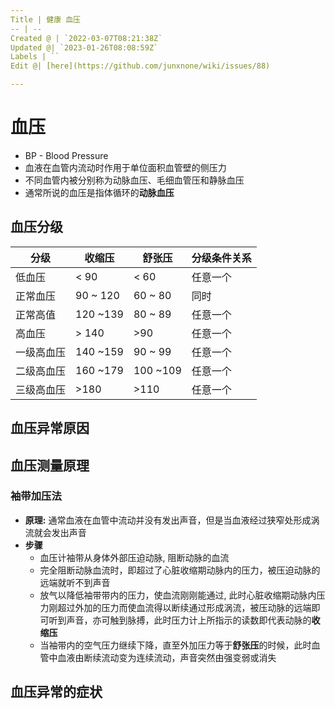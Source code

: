 ```yaml
---
Title | 健康 血压
-- | --
Created @ | `2022-03-07T08:21:38Z`
Updated @| `2023-01-26T08:08:59Z`
Labels | ``
Edit @| [here](https://github.com/junxnone/wiki/issues/88)

---
```

# 血压

- BP - Blood Pressure
- 血液在血管内流动时作用于单位面积血管壁的侧压力
- 不同血管内被分别称为动脉血压、毛细血管压和静脉血压
- 通常所说的血压是指体循环的**动脉血压**


## 血压分级

分级 | 收缩压 | 舒张压 | 分级条件关系
-- | -- | -- | --
低血压 | < 90 | < 60 | 任意一个
正常血压 | 90 ~ 120 | 60 ~ 80 | 同时
正常高值 | 120 ~139 | 80 ~ 89 | 任意一个
高血压 |  > 140 | >90 | 任意一个
一级高血压 | 140 ~159 | 90 ~ 99 | 任意一个
二级高血压 | 160 ~179 | 100 ~109 | 任意一个
三级高血压  | >180 | >110 | 任意一个



## 血压异常原因



## 血压测量原理

### 袖带加压法

- **原理:** 通常血液在血管中流动并没有发出声音，但是当血液经过狭窄处形成涡流就会发出声音
- **步骤**
  - 血压计袖带从身体外部压迫动脉, 阻断动脉的血流
  - 完全阻断动脉血流时，即超过了心脏收缩期动脉内的压力，被压迫动脉的远端就听不到声音
  - 放气以降低袖带带内的压力，使血流刚刚能通过, 此时心脏收缩期动脉内压力刚超过外加的压力而使血流得以断续通过形成涡流，被压动脉的远端即可听到声音，亦可触到脉搏，此时压力计上所指示的读数即代表动脉的**收缩压**
  - 当袖带内的空气压力继续下降，直至外加压力等于**舒张压**的时候，此时血管中血液由断续流动变为连续流动，声音突然由强变弱或消失

## 血压异常的症状
